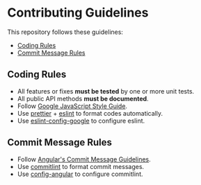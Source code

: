 # Contributing Guidelines

This repository follows these guidelines:

- [Coding Rules](#coding-rules)
- [Commit Message Rules](#commit-message-rules)

## <a name="coding-rules"></a> Coding Rules

- All features or fixes **must be tested** by one or more unit tests.
- All public API methods **must be documented**.
- Follow [Google JavaScript Style Guide][google-javascript-style-guide].
- Use [prettier][prettier] + [eslint][eslint] to format codes automatically.
- Use [eslint-config-google][eslint-config-google] to configure eslint.

## <a name="commit-message-rules"></a> Commit Message Rules

- Follow [Angular's Commit Message Guidelines][angular-commit-message-guidelines].
- Use [commitlint][commitlint] to format commit messages.
- Use [config-angular][config-angular] to configure commitlint.

[google-javascript-style-guide]: https://google.github.io/styleguide/jsguide.html
[prettier]: https://github.com/prettier/prettier
[eslint]: https://github.com/eslint/eslint
[eslint-config-google]: https://github.com/google/eslint-config-google
[angular-commit-message-guidelines]: https://github.com/angular/angular/blob/master/CONTRIBUTING.md#-commit-message-guidelines
[commitlint]: https://github.com/conventional-changelog/commitlint
[config-angular]: https://github.com/conventional-changelog/commitlint/tree/master/@commitlint/config-angular
